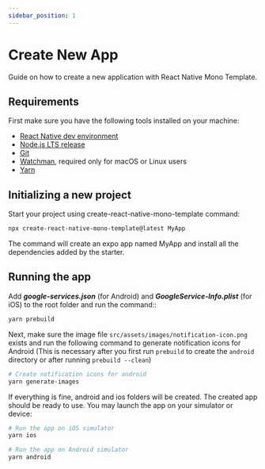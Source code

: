 ```yaml
---
sidebar_position: 1
---
```


# Create New App

Guide on how to create a new application with React Native Mono Template.

## Requirements

First make sure you have the following tools installed on your machine:

- [React Native dev environment](https://reactnative.dev/docs/environment-setup)
- [Node.js LTS release](https://nodejs.org/en/)
- [Git](https://git-scm.com/)
- [Watchman](https://facebook.github.io/watchman/docs/install#buildinstall), required only for macOS or Linux users
- [Yarn](https://yarnpkg.com/getting-started/install)

## Initializing a new project

Start your project using create-react-native-mono-template command:

```bash
npx create-react-native-mono-template@latest MyApp
```

The command will create an expo app named MyApp and install all the dependencies added by the starter.

## Running the app

Add **_google-services.json_** (for Android) and **_GoogleService-Info.plist_** (for iOS) to the root folder and run the command::

```bash
yarn prebuild
```

Next, make sure the image file `src/assets/images/notification-icon.png` exists and run the following command to generate notification icons for Android (This is necessary after you first run `prebuild` to create the `android` directory or after running `prebuild --clean`)

```bash
# Create notification icons for android
yarn generate-images
```

If everything is fine, android and ios folders will be created. The created app should be ready to use. You may launch the app on your simulator or device:

```bash
# Run the app on iOS simulator
yarn ios

# Run the app on Android simulator
yarn android
```
